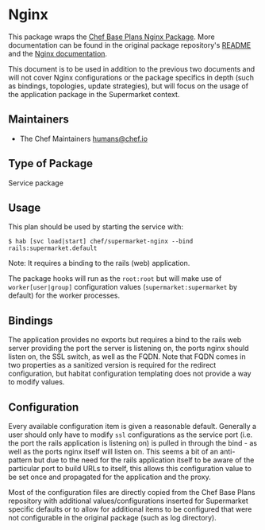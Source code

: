 # Nginx

This package wraps the [Chef Base Plans Nginx Package](https://github.com/chef-base-plans/nginx). More documentation can be found in the original package repository's [README](https://github.com/chef-base-plans/nginx#readme) and the [Nginx documentation](https://www.nginx.org/docs/).

This document is to be used in addition to the previous two documents and will not cover Nginx configurations or the package specifics in depth (such as bindings, topologies, update strategies), but will focus on the usage of the application package in the Supermarket context.

## Maintainers

* The Chef Maintainers <humans@chef.io>

## Type of Package

Service package

## Usage

This plan should be used by starting the service with:

```
$ hab [svc load|start] chef/supermarket-nginx --bind rails:supermarket.default
```

Note: It requires a binding to the rails (web) application.

The package hooks will run as the `root:root` but will make use of `worker[user|group]` configuration values (`supermarket:supermarket` by default) for the worker processes.

## Bindings

The application provides no exports but requires a bind to the rails web server providing the port the server is listening on, the ports nginx should listen on, the SSL switch, as well as the FQDN. Note that FQDN comes in two properties as a sanitized version is required for the redirect configuration, but habitat configuration templating does not provide a way to modify values.

## Configuration

Every available configuration item is given a reasonable default. Generally a user should only have to modify `ssl` configurations as the service port (i.e. the port the rails application is listening on) is pulled in through the bind - as well as the ports nginx itself will listen on. This seems a bit of an anti-pattern but due to the need for the rails application itself to be aware of the particular port to build URLs to itself, this allows this configuration value to be set once and propagated for the application and the proxy. 

Most of the configuration files are directly copied from the Chef Base Plans repository with additional values/configurations inserted for Supermarket specific defaults or to allow for additional items to be configured that were not configurable in the original package (such as log directory).
